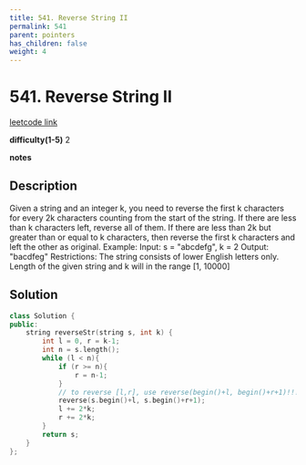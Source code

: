 ```yaml
---
title: 541. Reverse String II
permalink: 541
parent: pointers
has_children: false
weight: 4
---
```

# 541. Reverse String II
[leetcode link](https://leetcode.com/problems/reverse-string-ii/)

**difficulty(1-5)** 
2

**notes**   


## Description
Given a string and an integer k, you need to reverse the first k characters for every 2k characters counting from the start of the string. If there are less than k characters left, reverse all of them. If there are less than 2k but greater than or equal to k characters, then reverse the first k characters and left the other as original.
Example:
Input: s = "abcdefg", k = 2
Output: "bacdfeg"
Restrictions:
The string consists of lower English letters only.
Length of the given string and k will in the range [1, 10000]

## Solution
```c++
class Solution {
public:
    string reverseStr(string s, int k) {
        int l = 0, r = k-1;
        int n = s.length();
        while (l < n){
            if (r >= n){
                r = n-1;
            }
            // to reverse [l,r], use reverse(begin()+l, begin()+r+1)!!!!!!!
            reverse(s.begin()+l, s.begin()+r+1); 
            l += 2*k;
            r += 2*k;
        }
        return s;
    }
};
```


